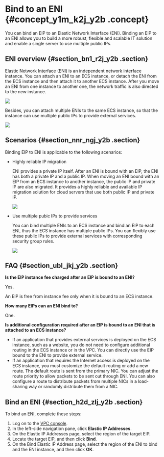 # Bind to an ENI {#concept_y1m_k2j_y2b .concept}

You can bind an EIP to an Elastic Network Interface \(ENI\). Binding an EIP to an ENI allows you to build a more robust, flexible and scalable IT solution and enable a single server to use multiple public IPs.

## ENI overview {#section_bn1_r2j_y2b .section}

Elastic Network Interface \(ENI\) is an independent network interface instance. You can attach an ENI to an ECS instance, or detach the ENI from the ECS instance and then attach it to another ECS instance. After you move an ENI from one instance to another one, the network traffic is also directed to the new instance.

![](http://static-aliyun-doc.oss-cn-hangzhou.aliyuncs.com/assets/img/18789/153567848410404_en-US.png)

Besides, you can attach multiple ENIs to the same ECS instance, so that the instance can use multiple public IPs to provide external services.

![](http://static-aliyun-doc.oss-cn-hangzhou.aliyuncs.com/assets/img/18789/153567848410407_en-US.png)

## Scenarios {#section_nnr_ngj_y2b .section}

Binding EIP to ENI is applicable to the following scenarios:

-   Highly reliable IP migration

    ENI provides a private IP itself. After an ENI is bound with an EIP, the ENI has both a private IP and a public IP. When moving an ENI bound with an EIP from an ECS instance to another instance, the public IP and private IP are also migrated. It provides a highly reliable and available IP migration solution for cloud servers that use both public IP and private IP.

    ![](http://static-aliyun-doc.oss-cn-hangzhou.aliyuncs.com/assets/img/18789/153567848410409_en-US.png)

-   Use multiple pubic IPs to provide services

    You can bind multiple ENIs to an ECS instance and bind an EIP to each ENI, thus the ECS instance has multiple public IPs. You can flexibly use these public IPs to provide external services with corresponding security group rules.

    ![](http://static-aliyun-doc.oss-cn-hangzhou.aliyuncs.com/assets/img/18789/153567848410410_en-US.png)


## FAQ {#section_ubl_jkj_y2b .section}

**Is the EIP instance fee charged after an EIP is bound to an ENI?**

Yes.

An EIP is free from instance fee only when it is bound to an ECS instance.

**How many EIPs can an ENI bind to?**

One.

**Is additional configuration required after an EIP is bound to an ENI that is attached to an ECS instance?**

-   If an application that provides external services is deployed on the ECS instance, such as a website, you do not need to configure additional routing in the ECS instance or in the VPC. You can directly use the EIP bound to the ENI to provide external service.
-   If an application that requires the Internet access is deployed on the ECS instance, you must customize the default routing or add a new route. The default route is sent from the primary NIC. You can adjust the route priority to allow packets to be sent out through ENI. You can also configure a route to distribute packets from multiple NICs in a load-sharing way or randomly distribute them from a NIC.

## Bind an ENI {#section_h2d_zlj_y2b .section}

To bind an ENI, complete these steps:

1.  Log on to the [VPC console](https://vpcnext.console.aliyun.com).
2.  In the left-side navigation pane, click **Elastic IP Addresses**.
3.  On the Elastic IP Addresses page, select the region of the target EIP.
4.  Locate the target EIP, and then click **Bind**.
5.  On the Bind Elastic IP Address page, select the region of the ENI to bind and the ENI instance, and then click **OK**.


